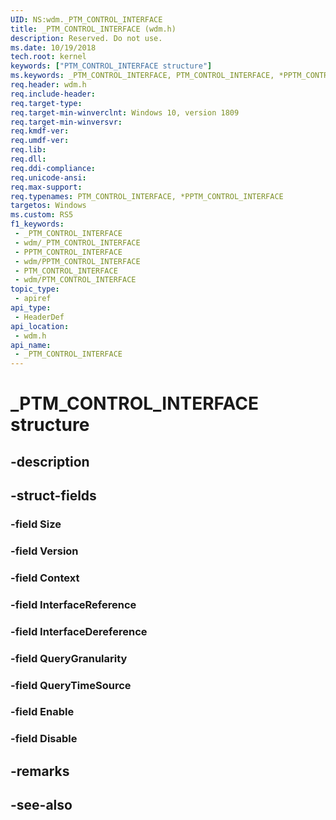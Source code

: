 ```yaml
---
UID: NS:wdm._PTM_CONTROL_INTERFACE
title: _PTM_CONTROL_INTERFACE (wdm.h)
description: Reserved. Do not use.
ms.date: 10/19/2018
tech.root: kernel
keywords: ["PTM_CONTROL_INTERFACE structure"]
ms.keywords: _PTM_CONTROL_INTERFACE, PTM_CONTROL_INTERFACE, *PPTM_CONTROL_INTERFACE,
req.header: wdm.h
req.include-header: 
req.target-type: 
req.target-min-winverclnt: Windows 10, version 1809
req.target-min-winversvr: 
req.kmdf-ver: 
req.umdf-ver: 
req.lib: 
req.dll: 
req.ddi-compliance: 
req.unicode-ansi: 
req.max-support: 
req.typenames: PTM_CONTROL_INTERFACE, *PPTM_CONTROL_INTERFACE
targetos: Windows
ms.custom: RS5
f1_keywords:
 - _PTM_CONTROL_INTERFACE
 - wdm/_PTM_CONTROL_INTERFACE
 - PPTM_CONTROL_INTERFACE
 - wdm/PPTM_CONTROL_INTERFACE
 - PTM_CONTROL_INTERFACE
 - wdm/PTM_CONTROL_INTERFACE
topic_type:
 - apiref
api_type:
 - HeaderDef
api_location:
 - wdm.h
api_name:
 - _PTM_CONTROL_INTERFACE
---
```


# _PTM_CONTROL_INTERFACE structure


## -description

## -struct-fields

### -field Size

### -field Version

### -field Context

### -field InterfaceReference

### -field InterfaceDereference

### -field QueryGranularity

### -field QueryTimeSource

### -field Enable

### -field Disable

## -remarks

## -see-also

